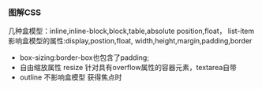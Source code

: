 ### 图解CSS
几种盒模型：inline,inline-block,block,table,absolute position,float， list-item
影响盒模型的属性:display,postion,float,  width,height,margin,padding,border
+ box-sizing:border-box也包含了padding;
+ 自由缩放属性 resize 针对具有overflow属性的容器元素，textarea自带
+ outline 不影响盒模型  获得焦点时













